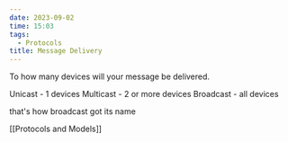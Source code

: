 ```yaml
---
date: 2023-09-02
time: 15:03
tags:
  - Protocols
title: Message Delivery
---
```

To how many devices will your message be delivered.

Unicast - 1 devices
Multicast - 2 or more devices
Broadcast - all devices

that's how broadcast got its name

[[Protocols and Models]] 